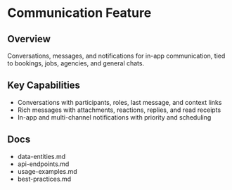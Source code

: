 # Communication Feature

## Overview

Conversations, messages, and notifications for in-app communication, tied to bookings, jobs, agencies, and general chats.

## Key Capabilities
- Conversations with participants, roles, last message, and context links
- Rich messages with attachments, reactions, replies, and read receipts
- In-app and multi-channel notifications with priority and scheduling

## Docs
- data-entities.md
- api-endpoints.md
- usage-examples.md
- best-practices.md

